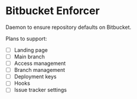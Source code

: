 # Bitbucket Enforcer

Daemon to ensure repository defaults on Bitbucket.

Plans to support:

  - [ ] Landing page
  - [ ] Main branch
  - [ ] Access management
  - [ ] Branch management
  - [ ] Deployment keys
  - [ ] Hooks
  - [ ] Issue tracker settings
